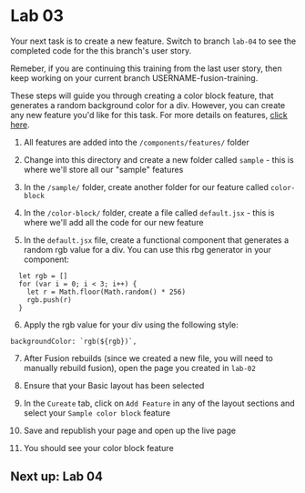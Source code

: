 # Lab 03
Your next task is to create a new feature. Switch to branch `lab-04` to see the completed code for the this branch's user story.

Remeber, if you are continuing this training from the last user story, then keep working on your current branch USERNAME-fusion-training.

These steps will guide you through creating a color block feature, that generates a random background color for a div. However, you can create any new feature you'd like for this task. For more details on features, [click here](https://cmg.arcpublishing.com/alc/arc-products/pagebuilder/fusion/documentation/recipes/creating-feature-component.md?version=2.6).

1. All features are added into the `/components/features/` folder

2. Change into this directory and create a new folder called `sample` - this is where we'll store all our "sample" features

3. In the `/sample/` folder, create another folder for our feature called `color-block`

4. In the `/color-block/` folder, create a file called `default.jsx` - this is where we'll add all the code for our new feature

5. In the `default.jsx` file, create a functional component that generates a random rgb value for a div. You can use this rbg generator in your component:
```
  let rgb = []
  for (var i = 0; i < 3; i++) {
    let r = Math.floor(Math.random() * 256)
    rgb.push(r)
  }
```

6. Apply the rgb value for your div using the following style:
```
backgroundColor: `rgb(${rgb})`,
```

7. After Fusion rebuilds (since we created a new file, you will need to manually rebuild fusion), open the page you created in `lab-02`

8. Ensure that your Basic layout has been selected

9. In the `Cureate` tab, click on `Add Feature` in any of the layout sections and select your `Sample color block` feature

10. Save and republish your page and open up the live page

11. You should see your color block feature

## Next up: Lab 04

